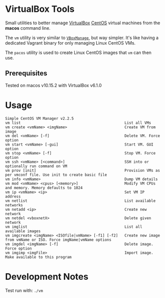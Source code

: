 # VirtualBox Tools
Small utilities to better manage [VirtualBox](https://www.virtualbox.org/) [CentOS](https://www.centos.org/) virtual machines from the __macos__ command line.

The `vm` utility is very similar to [`VBoxManage`](https://www.virtualbox.org/manual/ch08.html), but way simpler. It's like having a dedicated Vagrant binary for only managing Linux CentOS VMs.

The `pacos` utility is used to create Linux CentOS images that `vm` can then use. 

## Prerequisites
Tested on macos v10.15.2 with VirtualBox v6.1.0

# Usage
```
Simple CentOS VM Manager v2.2.5
vm list                                               List all VMs
vm create <vmName> <imgName>                          Create VM from image
vm del <vmName> [-f]                                  Delete VM. Force option
vm start <vmName> [-gui]                              Start VM. GUI option
vm stop <vmName> [-f]                                 Stop VM. Force option
vm ssh <vmName> [<command>]                           SSH into or optionally run command on VM
vm prov [init]                                        Provision VMs as per vmconf file. Use init to create basic file
vm info <vmName>                                      Dump VM details
vm mod <vmName> <cpus> [<memory>]                     Modify VM CPUs and memory. Memory defaults to 1024
vm ip <vmName> <ip>                                   Set VM IP address
vm netlist                                            List available networks
vm netadd <ip>                                        Create new network
vm netdel <vboxnetX>                                  Delete given network
vm imglist                                            List all available images
vm imgcreate <imgName> <ISOfile|vmName> [-f1] [-f2]   Create new image from vmName or ISO. Force imgName|vmName options
vm imgdel <imgName> [-f]                              Delete image. Force option
vm imgimp <imgFile>                                   Import image. Make available to this program
```

# Development Notes
Test run with: `./vm`
